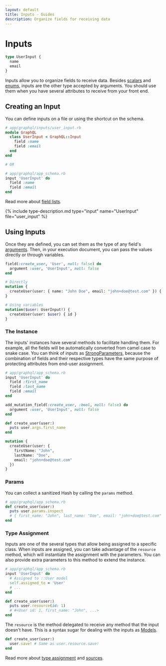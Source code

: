 ```yaml
---
layout: default
title: Inputs - Guides
description: Organize fields for receiving data
---
```


# Inputs

```graphql
type UserInput {
  name
  email
}
```

Inputs allow you to organize fields to receive data. Besides [scalars](/guides/scalars) and
[enums](/guides/enums), inputs are the other type accepted by arguments. You should use
them when you have several attributes to receive from your front end.

## Creating an Input

You can define inputs on a file or using the shortcut on the schema.

```ruby
# app/graphql/inputs/user_input.rb
module GraphQL
  class UserInput < GraphQL::Input
    field :name
    field :email
  end
end

# OR

# app/graphql/app_schema.rb
input 'UserInput' do
  field :name
  field :email
end
```

Read more about [field lists](/guides/field-lists).

{% include type-description.md type="input" name="UserInput" file="user_input" %}

## Using Inputs

Once they are defined, you can set them as the type of any field's [arguments](/guides/arguments).
Then, in your execution document, you can pass the values directly or through variables.

```ruby
field(:create_user, 'User', null: false) do
  argument :user, 'UserInput', null: false
end
```

```graphql
# Directly
mutation {
  createUser(user: { name: "John Doe", email: "john+doe@test.com" }) { id }
}

# Using variables
mutation($user: UserInput!) {
  createUser(user: $user) { id }
}
```

### The Instance

The inputs' instances have several methods to facilitate handling them. For example,
all the fields will be automatically converted from camel case to snake case. You can
think of inputs as
<a href="https://edgeapi.rubyonrails.org/classes/ActionController/StrongParameters.html" target="_blank" rel="external nofollow">StrongParameters</a>,
because the combination of fields and their respective types have the same purpose of
protecting attributes from end-user assignment.

```ruby
# app/graphql/app_schema.rb
input 'UserInput' do
  field :first_name
  field :last_name
  field :email
end

add_mutation_field(:create_user, :bool, null: false) do
  argument :user, 'UserInput', null: false
end

def create_user(user:)
  puts user.args.first_name
end
```

```graphql
mutation {
  createUser(user: {
    firstName: "John",
    lastName: "Doe",
    email: "john+doe@test.com"
  })
}
```

### Params

You can collect a sanitized Hash by calling the `params` method.

```ruby
# app/graphql/app_schema.rb
def create_user(user:)
  puts user.params.inspect
  # { first_name: "John", last_name: "Doe", email: "john+doe@test.com" }
end
```

### Type Assignment

Inputs are one of the several types that allow being assigned to a specific class.
When inputs are assigned, you can take advantage of the `resource` method, which will
instantiate the assignment with the parameters. You can also provide extra parameters
to this method to extend the instance.

```ruby
# app/graphql/app_schema.rb
input 'UserInput' do
  # Assigned to ::User model
  self.assigned_to = 'User'
  # ...
end

def create_user(user:)
  puts user.resource(id: 1)
  # #<User id: 1, first_name: "John", ...>
end
```

The `resource` is the method delegated to receive any method that the input doesn't have.
This is a syntax sugar for dealing with the inputs as
<a href="https://api.rubyonrails.org/classes/ActiveRecord/Base.html" target="_blank" rel="external nofollow">Models</a>.

```ruby
def create_user(user:)
  user.save! # Same as user.resource.save!
end
```

Read more about [type assignment](/guides/advanced/type-assignment) and [sources](/guides/sources).
